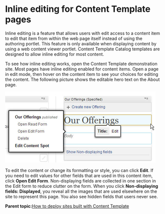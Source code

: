 # Inline editing for Content Template pages 

Inline editing is a feature that allows users with edit access to a content item to edit that item from within the web page itself instead of using the authoring portlet. This feature is only available when displaying content by using a web content viewer portlet. Content Template Catalog templates are designed to allow inline editing for most content.

To see how inline editing works, open the Content Template demonstration site. Most pages have inline editing enabled for content items. Open a page in edit mode, then hover on the content item to see your choices for editing the content. The following picture shows the editable hero text on the About page.

![With a page in edit mode, you can hover on a content item and edit it by clicking the Edit button or opening the Edit form.](../images/ctc_editinline.jpg)

To edit the content or change its formatting or style, you can click **Edit**. If you need to edit values for other fields that are used in this content item, click **Open Edit Form**. Non-displaying fields are collected in one section in the Edit form to reduce clutter on the form. When you click **Non-displaying fields: Displayed**, you reveal all the images that are used elsewhere on the site to represent this page. You also see hidden fields that users never see.

**Parent topic:**[How to deploy sites built with Content Template ](../ctc/ctc_deploy_overview.md)

